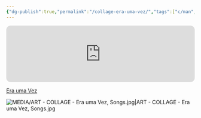 ```yaml
---
{"dg-publish":true,"permalink":"/collage-era-uma-vez/","tags":["c/man","c/child","c/colour-yellow","c/flower","c/artist/Kell-Smith","collage/year-2020","c/songs/pop","collage/series/songs"],"created":"2024-06-28T12:56:49.000-04:00","updated":"2025-09-10T08:59:21.963-04:00"}
---
```



<iframe data-testid="embed-iframe" style="border-radius:12px" src="https://open.spotify.com/embed/track/16v1xv9QCx1kGXl6fJvTIz?utm_source=generator&theme=0" width="100%" height="152" frameBorder="0" allowfullscreen="" allow="autoplay; clipboard-write; encrypted-media; fullscreen; picture-in-picture" loading="lazy"></iframe>

[Era uma Vez](https://www.instagram.com/p/CEqbMZ2BX_t/)

![MEDIA/ART - COLLAGE - Era uma Vez, Songs.jpg|ART - COLLAGE - Era uma Vez, Songs.jpg](/img/user/MEDIA/ART%20-%20COLLAGE%20-%20Era%20uma%20Vez,%20Songs.jpg)
